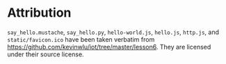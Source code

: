 # Attribution

`say_hello.mustache`, `say_hello.py`, `hello-world.js`, `hello.js`, `http.js`,
and `static/favicon.ico` have been taken verbatim from
<https://github.com/kevinwlu/iot/tree/master/lesson6>. They are licensed under
their source license.
